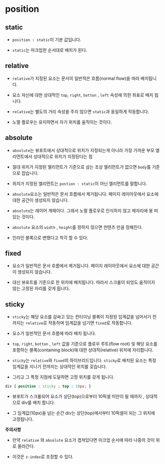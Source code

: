 # position

## static 

- `position : static`이 기본 값입니다. 

- `static`는 마크업한 순서대로 배치가 된다.

## relative

- `relative`가 지정된 요소는 문서의 일반적은 흐름(normal flow)을 따라 배치됩니다.

- 요소 자신에 대한 상대적인 `top`, `right`, `botton` , `left` 속성에 의한 좌표로 배치 됩니다.

- `relative`는 별도의 거리 속성을 주지 않으면 `static`과 동일하게 작동합니다. 

- 노멀 플로우는 유지하면서 자기 위치를 움직이는 것이다.

## absolute

- `absolute`는 뷰포트에서 상대적으로 위치가 지정되는게 아니라 가장 가까운 부모 엘리먼트에서 상대적으로 위치가 지정된다는 점

- 절대 위치가 지정된 엘리먼트가 기준으로 삼는 조상 엘리먼트가 없으면 `body`를 기준으로 잡습니다.

- 위치가 지정된 엘리먼트는 `postion : static`이 아닌 엘리먼트를 말합니다.

- `absolute`요소는 일반적은 문서 흐름에서 제거됩니다. 페이지 레이아웃에서 요소에 대한 공간이 생성되지 않습니다.

- `absolute`는 레이어 계체이다. 그래서 노멀 플로우로 인식하지 않고 제자리에 붕 떠 있는 것이다.

- `absolute` 요소의 `width` , `height`를 정하지 않으면 컨텐츠 만큼 정해진다.

- 인라인 블록으로 변했다고 착각 할 수 있다.

## fixed

- 요소가 일반적은 문서 흐름에서 제거됩니다. 페이지 레이아웃에서 요소에 대한 공간이 생성되지 않습니다.

- 대신 뷰포트를 기준으로 한 위치에 배치됩니다. 따라서 스크롤이 되엉도 움직이지 않는 고정된 자리를 갖게 됩니다.


## sticky

- `sticky`는 해당 요소를 감싸고 있는 컨티이닝 블록이 지정된 임계값을 넘어서기 전까지는 `relative`로 작동하며 임계값을 넘기면 `fixed`로 작동합니다.

- 요소가 일반적인 문서 흐름에 따라 배치 됩니다. 

- `top`, `right`, `botton` , `left` 값을 기준으로 플로우 루트(flow root) 및 해당 요소를 포함하는 블록(containing block)에 대한 상대적(relative) 위치에 자리합니다.

- `sticky`는 `relative`와 `fixed`의 하이브리드입니다. `sticky`로 배치된 요소는 특정 임계값을 지나기 전까지는 상대적인 위치를 갖습니다. 

- 그리고 그 특정 지점에 도달하면 고정 위치를 갖게 됩니다.

```css
div { position : sticky ; top : 10px; }
```

- 뷰포트가 스크롤되어 요소가 상단(top)으로부터 10픽셀 미만이 될 때까지 , 상대적으로 div를 배치 합니다.

- 그 임계값(10px)을 넘는 순간 div는 상단(top)에서부터 10픽셀이 되는 그 위치에 고정됩니다.


**주의사항**

- 만약 `relative` 와 `absolute` 요소가 겹쳐있다면 마크업 순서에 따라 나중의 것이 위로 올라간다.

- 이것은 `z-index`로 조정할 수 있다.